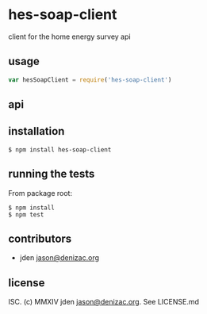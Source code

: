 # hes-soap-client
client for the home energy survey api

## usage
```js
var hesSoapClient = require('hes-soap-client')
```


## api


## installation

    $ npm install hes-soap-client


## running the tests

From package root:

    $ npm install
    $ npm test


## contributors

- jden <jason@denizac.org>


## license

ISC. (c) MMXIV jden <jason@denizac.org>. See LICENSE.md
